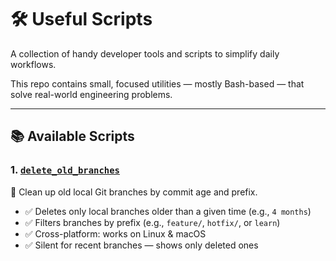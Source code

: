 # 🛠️ Useful Scripts

A collection of handy developer tools and scripts to simplify daily workflows.

This repo contains small, focused utilities — mostly Bash-based — that solve real-world engineering problems.

---

## 📚 Available Scripts

### 1. [`delete_old_branches`](delete_old_branches/README.md)

🧹 Clean up old local Git branches by commit age and prefix.

- ✅ Deletes only local branches older than a given time (e.g., `4 months`)
- ✅ Filters branches by prefix (e.g., `feature/`, `hotfix/`, or `learn`)
- ✅ Cross-platform: works on Linux & macOS
- ✅ Silent for recent branches — shows only deleted ones
